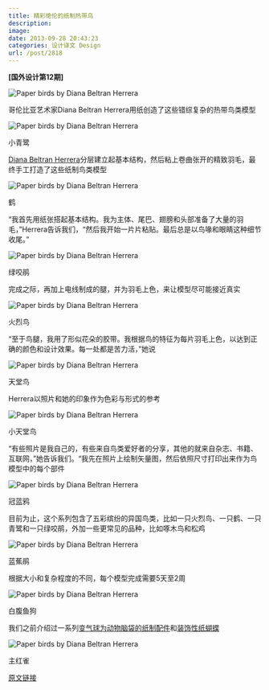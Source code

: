 ```yaml
---
title: 精彩绝伦的纸制热带鸟
description: 
image: 
date: 2013-09-28 20:43:23
categories: 设计译文 Design
url: /post/2818
---
```


**[国外设计第12期]**

![Paper birds by Diana Beltran Herrera](http://static.dezeen.com/uploads/2013/09/dezeen_Paper-birds-by-Diana-Beltran-Herrera_ss_1.jpg)

哥伦比亚艺术家Diana Beltran Herrera用纸创造了这些错综复杂的热带鸟类模型

![Paper birds by Diana Beltran Herrera](http://static.dezeen.com/uploads/2013/09/dezeen_Paper-birds-by-Diana-Beltran-Herrera_3a.jpg)

小青鹭

[Diana Beltran Herrera](http://www.dianabeltranherrera.com/)分层建立起基本结构，然后粘上卷曲张开的精致羽毛，最终手工打造了这些纸制鸟类模型

![Paper birds by Diana Beltran Herrera](http://static.dezeen.com/uploads/2013/09/dezeen_Paper-birds-by-Diana-Beltran-Herrera_1.jpg)

鹤

“我首先用纸张搭起基本结构。我为主体、尾巴、翅膀和头部准备了大量的羽毛，”Herrera告诉我们，“然后我开始一片片粘贴。最后总是以鸟喙和眼睛这种细节收尾。”

![Paper birds by Diana Beltran Herrera](http://static.dezeen.com/uploads/2013/09/dezeen_Paper-birds-by-Diana-Beltran-Herrera_4.jpg)

绿咬鹃

完成之际，再加上电线制成的腿，并为羽毛上色，来让模型尽可能接近真实

![Paper birds by Diana Beltran Herrera](http://static.dezeen.com/uploads/2013/09/dezeen_Paper-birds-by-Diana-Beltran-Herrera_2.jpg)

火烈鸟

“至于鸟腿，我用了形似花朵的胶带。我根据鸟的特征为每片羽毛上色，以达到正确的颜色和设计效果。每一处都是苦力活，”她说

![Paper birds by Diana Beltran Herrera](http://static.dezeen.com/uploads/2013/09/dezeen_Paper-birds-by-Diana-Beltran-Herrera_7.jpg)

天堂鸟

Herrera以照片和她的印象作为色彩与形式的参考

![Paper birds by Diana Beltran Herrera](http://static.dezeen.com/uploads/2013/09/dezeen_Paper-birds-by-Diana-Beltran-Herrera_5.jpg)

小天堂鸟

“有些照片是我自己的，有些来自鸟类爱好者的分享，其他的就来自杂志、书籍、互联网，”她告诉我们。“我先在照片上绘制矢量图，然后依照尺寸打印出来作为鸟模型中的每个部件

![Paper birds by Diana Beltran Herrera](http://static.dezeen.com/uploads/2013/09/dezeen_Paper-birds-by-Diana-Beltran-Herrera_10.jpg)

冠蓝鸦

目前为止，这个系列包含了五彩缤纷的异国鸟类，比如一只火烈鸟、一只鹤、一只青鹭和一只绿咬鹃，外加一些更常见的品种，比如啄木鸟和松鸡

![Paper birds by Diana Beltran Herrera](http://static.dezeen.com/uploads/2013/09/dezeen_Paper-birds-by-Diana-Beltran-Herrera_6.jpg)

蓝蕉鹃

根据大小和复杂程度的不同，每个模型完成需要5天至2周

![Paper birds by Diana Beltran Herrera](http://static.dezeen.com/uploads/2013/09/dezeen_Paper-birds-by-Diana-Beltran-Herrera_9.jpg)

白腹鱼狗

我们之前介绍过一系列[变气球为动物脑袋的纸制配件](http://www.dezeen.com/2011/08/18/air-heads-by-hector-serrano/)和[装饰性纸蝴蝶](http://www.dezeen.com/2010/11/03/papillons-graphiques-by-chris-waind/)

![Paper birds by Diana Beltran Herrera](http://static.dezeen.com/uploads/2013/09/dezeen_Paper-birds-by-Diana-Beltran-Herrera_8.jpg)

主红雀

[原文链接](http://www.dezeen.com/2013/09/26/paper-birds-by-diana-beltran-herrera/)